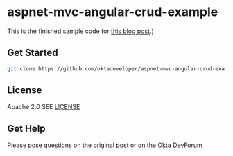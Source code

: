 # aspnet-mvc-angular-crud-example
 
This is the finished sample code for [this blog post](https://developer.okta.com/blog/2018/07/27/build-crud-app-in-aspnet-framework-webapi-and-angular).)


## Get Started

```sh
git clone https://github.com/oktadeveloper/aspnet-mvc-angular-crud-example.git
```


## License
Apache 2.0 SEE [LICENSE](LICENSE)

## Get Help

Please pose questions on the [original post](https://developer.okta.com/blog/2018/07/27/build-crud-app-in-aspnet-framework-webapi-and-angular) or on the [Okta DevForum](https://devforum.okta.com/)
